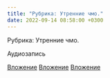 ```yaml
---
title: "Рубрика: Утренние чмо."
date: 2022-09-14 08:58:00 +0300
---
```


Рубрика: Утренние чмо.


Аудиозапись

[Вложение](/assets/vk_photos/2/A8Yj8TstTGk.jpg)
[Вложение](/assets/vk_photos/2/dSowRXxZy_o.jpg)
[Вложение](/assets/vk_photos/1/kwvU-T-AqGw.jpg)

